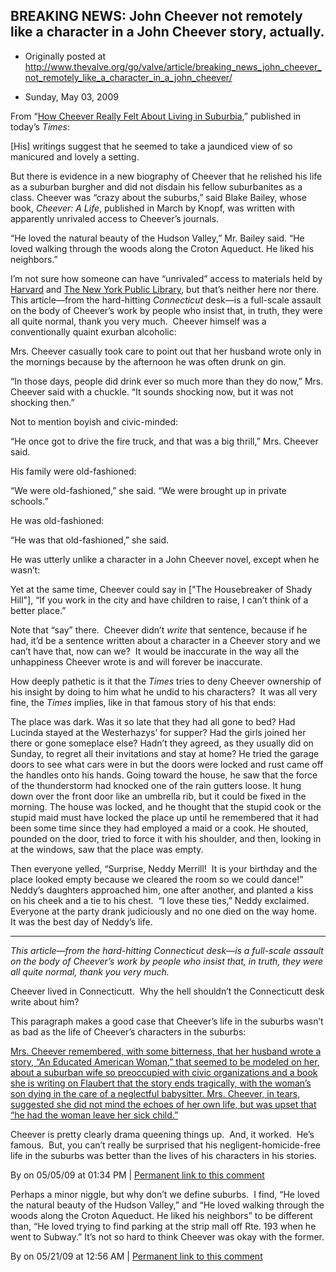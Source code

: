 ## BREAKING NEWS: John Cheever not remotely like a character in a John Cheever story, actually.

 * Originally posted at http://www.thevalve.org/go/valve/article/breaking_news_john_cheever_not_remotely_like_a_character_in_a_john_cheever/

* Sunday, May 03, 2009 

From “[How Cheever Really Felt About Living in Suburbia](http://www.nytimes.com/2009/05/03/nyregion/connecticut/03cheeverCT.html?pagewanted=1&_r=1),” published in today’s _Times_:

[His] writings suggest that he seemed to take a jaundiced view of so manicured and lovely a setting.

But there is evidence in a new biography of Cheever that he relished his life as a suburban burgher and did not disdain his fellow suburbanites as a class. Cheever was “crazy about the suburbs,” said Blake Bailey, whose book, _Cheever: A Life_, published in March by Knopf, was written with apparently unrivaled access to Cheever’s journals.

“He loved the natural beauty of the Hudson Valley,” Mr. Bailey said. “He loved walking through the woods along the Croton Aqueduct. He liked his neighbors.”

I’m not sure how someone can have “unrivaled” access to materials held by [Harvard](http://oasis.lib.harvard.edu/oasis/deliver/~hou00054) and [The New York Public Library](http://muse.jhu.edu/journals/resources_for_american_literary_study/v027/27.1bosha.html), but that’s neither here nor there.  This article—from the hard-hitting _Connecticut_ desk—is a full-scale assault on the body of Cheever’s work by people who insist that, in truth, they were all quite normal, thank you very much.  Cheever himself was a conventionally quaint exurban alcoholic:

Mrs. Cheever casually took care to point out that her husband wrote only in the mornings because by the afternoon he was often drunk on gin.

“In those days, people did drink ever so much more than they do now,” Mrs. Cheever said with a chuckle. “It sounds shocking now, but it was not shocking then.”

Not to mention boyish and civic-minded:

“He once got to drive the fire truck, and that was a big thrill,” Mrs. Cheever said.

His family were old-fashioned:

“We were old-fashioned,” she said. “We were brought up in private schools.”

He was old-fashioned:

“He was that old-fashioned,” she said.

He was utterly unlike a character in a John Cheever novel, except when he wasn’t:

Yet at the same time, Cheever could say in ["The Housebreaker of Shady Hill"], “If you work in the city and have children to raise, I can’t think of a better place.”

Note that “say” there.  Cheever didn’t _write_ that sentence, because if he had, it’d be a sentence written about a character in a Cheever story and we can’t have that, now can we?  It would be inaccurate in the way all the unhappiness Cheever wrote is and will forever be inaccurate.  

How deeply pathetic is it that the _Times_ tries to deny Cheever ownership of his insight by doing to him what he undid to his characters?  It was all very fine, the _Times_ implies, like in that famous story of his that ends:

The place was dark. Was it so late that they had all gone to bed? Had Lucinda stayed at the Westerhazys’ for supper? Had the girls joined her there or gone someplace else? Hadn’t they agreed, as they usually did on Sunday, to regret all their invitations and stay at home? He tried the garage doors to see what cars were in but the doors were locked and rust came off the handles onto his hands. Going toward the house, he saw that the force of the thunderstorm had knocked one of the rain gutters loose. It hung down over the front door like an umbrella rib, but it could be fixed in the morning. The house was locked, and he thought that the stupid cook or the stupid maid must have locked the place up until he remembered that it had been some time since they had employed a maid or a cook. He shouted, pounded on the door, tried to force it with his shoulder, and then, looking in at the windows, saw that the place was empty.

Then everyone yelled, “Surprise, Neddy Merrill!  It is your birthday and the place looked empty because we cleared the room so we could dance!”  Neddy’s daughters approached him, one after another, and planted a kiss on his cheek and a tie to his chest.  “I love these ties,” Neddy exclaimed.  Everyone at the party drank judiciously and no one died on the way home.  It was the best day of Neddy’s life.

---

_This article—from the hard-hitting Connecticut desk—is a full-scale assault on the body of Cheever’s work by people who insist that, in truth, they were all quite normal, thank you very much._ 

Cheever lived in Connecticutt.  Why the hell shouldn’t the Connecticutt desk write about him?

This paragraph makes a good case that Cheever’s life in the suburbs wasn’t as bad as the life of Cheever’s characters in the suburbs:

[Mrs. Cheever remembered, with some bitterness, that her husband wrote a story, “An Educated American Woman,” that seemed to be modeled on her, about a suburban wife so preoccupied with civic organizations and a book she is writing on Flaubert that the story ends tragically, with the woman’s son dying in the care of a neglectful babysitter. Mrs. Cheever, in tears, suggested she did not mind the echoes of her own life, but was upset that “he had the woman leave her sick child.”](http://www.nytimes.com/2009/05/03/nyregion/connecticut/03cheeverCT.html?pagewanted=1&_r=1)

Cheever is pretty clearly drama queening things up.  And, it worked.  He’s famous.  But, you can’t really be surprised that his negligent-homicide-free life in the suburbs was better than the lives of his characters in his stories.

By  on 05/05/09 at 01:34 PM | [Permanent link to this comment](http://www.thevalve.org/go/valve/article/breaking_news_john_cheever_not_remotely_like_a_character_in_a_john_cheever/#24878)
[]()

Perhaps a minor niggle, but why don’t we define suburbs.  I find, “He loved the natural beauty of the Hudson Valley,” and “He loved walking through the woods along the Croton Aqueduct. He liked his neighbors” to be different than, “He loved trying to find parking at the strip mall off Rte. 193 when he went to Subway.”  It’s not so hard to think Cheever was okay with the former.

By  on 05/21/09 at 12:56 AM | [Permanent link to this comment](http://www.thevalve.org/go/valve/article/breaking_news_john_cheever_not_remotely_like_a_character_in_a_john_cheever/#25013)

